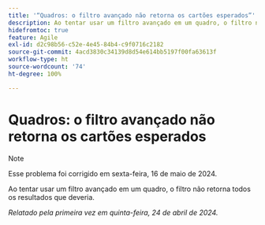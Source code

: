 ```yaml
---
title: '“Quadros: o filtro avançado não retorna os cartões esperados”'
description: Ao tentar usar um filtro avançado em um quadro, o filtro não retorna todos os resultados que deveria.
hidefromtoc: true
feature: Agile
exl-id: d2c98b56-c52e-4e45-84b4-c9f0716c2182
source-git-commit: 4acd3830c34139d8d54e614bb5197f00fa63613f
workflow-type: ht
source-wordcount: '74'
ht-degree: 100%

---
```


# Quadros: o filtro avançado não retorna os cartões esperados

>[!NOTE]
>
>Esse problema foi corrigido em sexta-feira, 16 de maio de 2024.

Ao tentar usar um filtro avançado em um quadro, o filtro não retorna todos os resultados que deveria.

_Relatado pela primeira vez em quinta-feira, 24 de abril de 2024._
